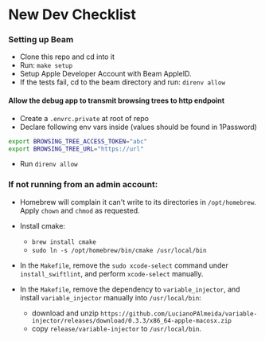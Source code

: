 # New Dev Checklist

### Setting up Beam
* Clone this repo and cd into it
* Run:
  `make setup`
* Setup Apple Developer Account with Beam AppleID.
* If the tests fail, cd to the beam directory and run:
  `direnv allow`

#### Allow the debug app to transmit browsing trees to http endpoint
* Create a `.envrc.private` at root of repo
* Declare following env vars inside (values should be found in 1Password)
```bash
export BROWSING_TREE_ACCESS_TOKEN="abc"
export BROWSING_TREE_URL="https://url"
```
* Run `direnv allow`


### If not running from an admin account:

* Homebrew will complain it can't write to its directories in `/opt/homebrew`. Apply `chown` and `chmod` as requested.

* Install cmake:
	- `brew install cmake`
	- `sudo ln -s /opt/homebrew/bin/cmake /usr/local/bin`

* In the `Makefile`, remove the `sudo xcode-select` command under `install_swiftlint`, and perform `xcode-select` manually.

* In the `Makefile`, remove the dependency to `variable_injector`, and install `variable_injector` manually into `/usr/local/bin`:
	- download and unzip `https://github.com/LucianoPAlmeida/variable-injector/releases/download/0.3.3/x86_64-apple-macosx.zip`
	- copy `release/variable-injector` to `/usr/local/bin`.

